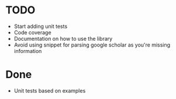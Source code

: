 # TODO
- Start adding unit tests
- Code coverage
- Documentation on how to use the library
- Avoid using snippet for parsing google scholar as you're missing information

# Done
- Unit tests based on examples
